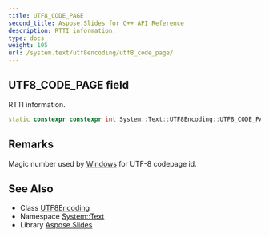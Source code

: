 ```yaml
---
title: UTF8_CODE_PAGE
second_title: Aspose.Slides for C++ API Reference
description: RTTI information.
type: docs
weight: 105
url: /system.text/utf8encoding/utf8_code_page/
---
```

## UTF8_CODE_PAGE field


RTTI information.

```cpp
static constexpr constexpr int System::Text::UTF8Encoding::UTF8_CODE_PAGE
```

## Remarks


Magic number used by [Windows](../../../system.windows/) for UTF-8 codepage id. 
## See Also

* Class [UTF8Encoding](../)
* Namespace [System::Text](../../)
* Library [Aspose.Slides](../../../)